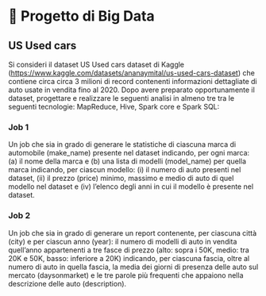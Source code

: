 # 💾 Progetto di Big Data
## US Used cars
Si consideri il dataset US Used cars dataset di Kaggle (https://www.kaggle.com/datasets/ananaymital/us-used-cars-dataset) che contiene circa circa 3 milioni di record contenenti informazioni dettagliate di auto usate in vendita fino al 2020. 
Dopo avere preparato opportunamente il dataset, progettare e realizzare le seguenti analisi in almeno tre tra le seguenti tecnologie: MapReduce,
Hive, Spark core e Spark SQL:

### Job 1
Un job che sia in grado di generare le statistiche di ciascuna marca di automobile (make_name) presente nel dataset indicando, per ogni marca: (a) il nome della marca e (b) una lista di modelli (model_name) per quella marca indicando, per ciascun modello: (i) il numero di auto presenti nel dataset, (ii) il prezzo (price) minimo, massimo e medio di auto di quel modello nel dataset e (iv) l’elenco degli anni in cui il modello è presente nel dataset.

### Job 2
Un job che sia in grado di generare un report contenente, per ciascuna città (city) e per ciascun anno (year): il numero di modelli di auto in vendita quell’anno appartenenti a tre fasce di prezzo (alto: sopra i 50K, medio: tra 20K e 50K, basso: inferiore a 20K) indicando, per ciascuna fascia, oltre al numero di auto in quella fascia, la media dei giorni di presenza delle auto sul mercato (daysonmarket) e le tre parole più frequenti che appaiono nella descrizione delle auto (description).
